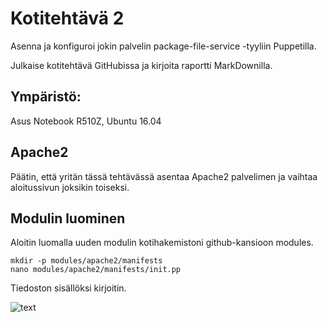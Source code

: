 # Kotitehtävä 2

Asenna ja konfiguroi jokin palvelin package-file-service -tyyliin Puppetilla.

Julkaise kotitehtävä GitHubissa ja kirjoita raportti MarkDownilla.

## Ympäristö:

Asus Notebook R510Z, Ubuntu 16.04

## Apache2

Päätin, että yritän tässä tehtävässä asentaa Apache2 palvelimen ja vaihtaa aloitussivun joksikin toiseksi.

## Modulin luominen

Aloitin luomalla uuden modulin kotihakemistoni github-kansioon modules.

	mkdir -p modules/apache2/manifests
	nano modules/apache2/manifests/init.pp

Tiedoston sisällöksi kirjoitin.

![text](puppetgit/images/2-1) 
